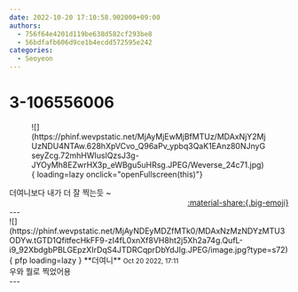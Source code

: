 ```yaml
---
date: 2022-10-20 17:10:58.902000+09:00
authors:
  - 756f64e4201d119be638d582cf293be8
  - 56bdfafb606d9ce1b4ecdd572595e242
categories:
  - Seoyeon
---
```


# 3-106556006

<div class="post-container" markdown="1">
<div class="content-container md-sidebar__scrollwrap" markdown="1">


<figure markdown="1">
![](https://phinf.wevpstatic.net/MjAyMjEwMjBfMTUz/MDAxNjY2MjUzNDU4NTAw.628hXpVCvo_Q96aPv_ypbq3QaK1EAnz80NJnyGseyZcg.72mhHWIuslQzsJ3g-JYOyMh8EZwrHX3p_eWBgu5uHRsg.JPEG/Weverse_24c71.jpg){ loading=lazy onclick="openFullscreen(this)"}
</figure>
더여니보다 내가 더 잘 찍는듯 ~

</div>
</div>

<div style="text-align: right;" markdown="1">
<a href="https://weverse.io/fromis9/fanpost/3-106556006" style="text-align: right;">:material-share:{.big-emoji}</a>
</div>
---

<div class="comments-container md-sidebar__scrollwrap" markdown="1">
<div class="comment" markdown="1">
<div class='id-container' markdown="1">
![](https://phinf.wevpstatic.net/MjAyNDEyMDZfMTk0/MDAxNzMzNDYzMTU3ODYw.tGTD1QfitfecHkFF9-zI4fL0xnXf8VH8ht2j5Xh2a74g.QufL-i9_92XbdgbPBLGEpzXIrDqS4JTDRCqprDbYdJIg.JPEG/image.jpg?type=s72){ pfp loading=lazy }
**<span class="artist">더여니</span>** <small>Oct 20 2022, 17:11</small><br>
</div>
<div class='comment-body' markdown="1">
우와 뭘로 찍었어용
</div>
</div>
</div>
---
